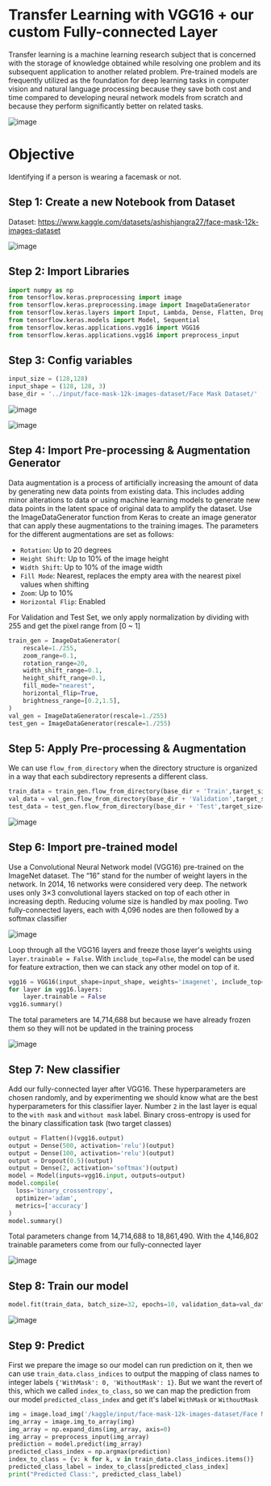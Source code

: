 # Transfer Learning with VGG16 + our custom Fully-connected Layer
Transfer learning is a machine learning research subject that is concerned with the storage of knowledge obtained while resolving one problem and its subsequent application to another related problem. Pre-trained models are frequently utilized as the foundation for deep learning tasks in computer vision and natural language processing because they save both cost and time compared to developing neural network models from scratch and because they perform significantly better on related tasks.

![image](https://github.com/hughiephan/DPL/assets/16631121/8be69cb2-072a-40a5-8141-6b6b776cdde0)

# Objective

Identifying if a person is wearing a facemask or not.

## Step 1: Create a new Notebook from Dataset
Dataset: https://www.kaggle.com/datasets/ashishjangra27/face-mask-12k-images-dataset

![image](https://github.com/hughiephan/DPL/assets/16631121/40eeb8d3-3b12-497c-8ba3-cb2b4e1ffc8d)

## Step 2: Import Libraries
```python
import numpy as np
from tensorflow.keras.preprocessing import image
from tensorflow.keras.preprocessing.image import ImageDataGenerator
from tensorflow.keras.layers import Input, Lambda, Dense, Flatten, Dropout
from tensorflow.keras.models import Model, Sequential
from tensorflow.keras.applications.vgg16 import VGG16
from tensorflow.keras.applications.vgg16 import preprocess_input
```

## Step 3: Config variables
```python
input_size = (128,128)
input_shape = (128, 128, 3)
base_dir = '../input/face-mask-12k-images-dataset/Face Mask Dataset/'
```
![image](https://github.com/hughiephan/DPL/assets/16631121/71604595-7981-4808-890e-e5d57a224c81)

![image](https://github.com/hughiephan/DPL/assets/16631121/15f8cff9-cd23-4d5e-ad79-3e63e1e437eb)

## Step 4: Import Pre-processing & Augmentation Generator

Data augmentation is a process of artificially increasing the amount of data by generating new data points from existing data. This includes adding minor alterations to data or using machine learning models to generate new data points in the latent space of original data to amplify the dataset. Use the ImageDataGenerator function from Keras to create an image generator that can apply these augmentations to the training images. The parameters for the different augmentations are set as follows:
- `Rotation`: Up to 20 degrees
- `Height Shift`: Up to 10% of the image height
- `Width Shift`: Up to 10% of the image width
- `Fill Mode`: Nearest, replaces the empty area with the nearest pixel values when shifting
- `Zoom`: Up to 10%
- `Horizontal Flip`: Enabled

For Validation and Test Set, we only apply normalization by dividing with 255 and get the pixel range from [0 ~ 1] 

```python
train_gen = ImageDataGenerator(
    rescale=1./255, 
    zoom_range=0.1,
    rotation_range=20,
    width_shift_range=0.1,
    height_shift_range=0.1,
    fill_mode="nearest",
    horizontal_flip=True,
    brightness_range=[0.2,1.5],
)
val_gen = ImageDataGenerator(rescale=1./255)
test_gen = ImageDataGenerator(rescale=1./255)
```

## Step 5: Apply Pre-processing & Augmentation 

We can use `flow_from_directory` when the directory structure is organized in a way that each subdirectory represents a different class.

```python
train_data = train_gen.flow_from_directory(base_dir + 'Train',target_size=input_size,seed=42)
val_data = val_gen.flow_from_directory(base_dir + 'Validation',target_size=input_size,seed=42)
test_data = test_gen.flow_from_directory(base_dir + 'Test',target_size=input_size,seed=42)
```
![image](https://github.com/hughiephan/DPL/assets/16631121/3dc60840-7919-49fa-a626-45678cc4d1e9)


## Step 6: Import pre-trained model
Use a Convolutional Neural Network model (VGG16) pre-trained on the ImageNet dataset. The “16” stand for the number of weight layers in the network. In 2014, 16 networks were considered very deep. The network uses only 3×3 convolutional layers stacked on top of each other in increasing depth. Reducing volume size is handled by max pooling. Two fully-connected layers, each with 4,096 nodes are then followed by a softmax classifier

![image](https://github.com/hughiephan/DPL/assets/16631121/5f852ca0-a3fd-484c-94c1-2026617adedd)

Loop through all the VGG16 layers and freeze those layer's weights using `layer.trainable = False`. With `include_top=False`, the model can be used for feature extraction, then we can stack any other model on top of it.

```python
vgg16 = VGG16(input_shape=input_shape, weights='imagenet', include_top=False)
for layer in vgg16.layers:
    layer.trainable = False
vgg16.summary()
```

The total parameters are 14,714,688 but because we have already frozen them so they will not be updated in the training process

![image](https://github.com/hughiephan/DPL/assets/16631121/3d0043ac-22ac-497e-ae3f-3813378c79c5)

## Step 7: New classifier
Add our fully-connected layer after VGG16. These hyperparameters are chosen randomly, and by experimenting we should know what are the best hyperparameters for this classifier layer. Number `2` in the last layer is equal to the `with mask` and `without mask` label. Binary cross-entropy is used for the binary classification task (two target classes)

```python
output = Flatten()(vgg16.output)
output = Dense(500, activation='relu')(output)
output = Dense(100, activation='relu')(output)
output = Dropout(0.5)(output)
output = Dense(2, activation='softmax')(output)
model = Model(inputs=vgg16.input, outputs=output)
model.compile(
  loss='binary_crossentropy',
  optimizer='adam',
  metrics=['accuracy']
)
model.summary()
```

Total parameters change from 14,714,688 to 18,861,490. With the 4,146,802 trainable parameters come from our fully-connected layer

![image](https://github.com/hughiephan/DPL/assets/16631121/807ef1fb-0805-496f-aaef-0aba55627094)

## Step 8: Train our model
```python
model.fit(train_data, batch_size=32, epochs=10, validation_data=val_data)
```

![image](https://github.com/hughiephan/DPL/assets/16631121/926d9627-9313-4760-894d-a71d6fff416d)

## Step 9: Predict

First we prepare the image so our model can run prediction on it, then we can use `train_data.class_indices` to output the mapping of class names to integer labels `{'WithMask': 0, 'WithoutMask': 1}`. But we want the revert of this, which we called `index_to_class`, so we can map the prediction from our model `predicted_class_index` and get it's label `WithMask` or `WithoutMask`

```python
img = image.load_img('/kaggle/input/face-mask-12k-images-dataset/Face Mask Dataset/Test/WithMask/1163.png', target_size=input_size)
img_array = image.img_to_array(img)
img_array = np.expand_dims(img_array, axis=0)
img_array = preprocess_input(img_array)
prediction = model.predict(img_array)
predicted_class_index = np.argmax(prediction)
index_to_class = {v: k for k, v in train_data.class_indices.items()}
predicted_class_label = index_to_class[predicted_class_index]
print("Predicted Class:", predicted_class_label)
```
